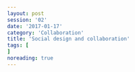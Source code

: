 ```yaml
--- 
layout: post 
session: '02' 
date: '2017-01-17' 
category: 'Collaboration' 
title: 'Social design and collaboration' 
tags: [] 
noreading: true
--- 
```


<excerpt/>
